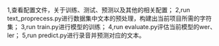 1,查看配置文件，关于训练、测试、预测以及其他的相关配置；
2,run text_proprecess.py进行数据集中文本的预处理，构建出当前项目所需的字符集；
3,run train.py进行模型的训练；
4,run evaluate.py评估当前模型的wer、ler；
5,run predict.py进行录音并预测对应的文本。
